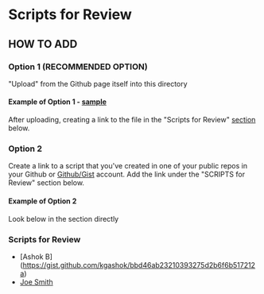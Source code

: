 # Scripts for Review 

## HOW TO ADD
### Option 1  (RECOMMENDED OPTION) 
"Upload" from the Github page itself into this directory

#### Example of Option 1  - [sample](Ashok59.md) 
After uploading, creating a link to the file in the "Scripts for Review" [section](README.md#scripts-for-review-1) below.
### Option 2 
Create a link to a script that you've created in one of your public repos in your Github or [Github/Gist](https://help.github.com/articles/about-gists/) account. Add the link under the "SCRIPTS for Review" section below.

#### Example of Option 2
Look below in the section directly 


### Scripts for Review 

- [Ashok B] (https://gist.github.com/kgashok/bbd46ab23210393275d2b6f6b517212a)  
- [Joe Smith](https://gist.github.com/kgashok/bbd46ab23210393275d2b6f6b517212a)  
